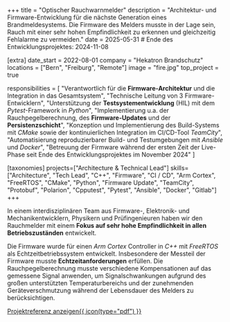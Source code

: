 +++
title = "Optischer Rauchwarnmelder"
description = "Architektur- und Firmware-Entwicklung für die nächste Generation eines Brandmeldesystems. Die Firmware des Melders musste in der Lage sein, Rauch mit einer sehr hohen Empfindlichkeit zu erkennen und gleichzeitig Fehlalarme zu vermeiden."
date = 2025-05-31 # Ende des Entwicklungsprojektes: 2024-11-08

[extra]
date_start = 2022-08-01
company = "Hekatron Brandschutz"
locations = ["Bern", "Freiburg", "Remote"]
image = "fire.jpg"
top_project = true

responsibilities = [
    "Verantwortlich für die **Firmware-Architektur** und die Integration in das Gesamtsystem",
    "Technische Leitung von 3 Firmware-Entwicklern",
    "Unterstützung der **Testsystementwicklung** (HIL) mit dem *Pytest*-Framework in *Python*",
    "Implementierung u.a. der Rauchpegelberechnung, des **Firmware-Updates** und der **Persistenzschicht**",
    "Konzeption und Implementierung des Build-Systems mit *CMake* sowie der kontinuierlichen Integration im CI/CD-Tool *TeamCity*",
    "Automatisierung reproduzierbarer Build- und Testumgebungen mit *Ansible* und *Docker*",
    "Betreuung der Firmware während der ersten Zeit der Live-Phase seit Ende des Entwicklungsprojektes im November 2024"
]

[taxonomies]
projects=["Architecture & Technical Lead"]
skills=["Architecture", "Tech Lead", "C++", "Firmware", "CI / CD", "Arm Cortex", "FreeRTOS", "CMake", "Python", "Firmware Update", "TeamCity", "Protobuf", "Polarion", "Cpputest", "Pytest", "Ansible", "Docker", "Gitlab"]
+++

In einem interdisziplinären Team aus Firmware-, Elektronik- und Mechanikentwicklern, Physikern und Prüfingenieuren haben wir den Rauchmelder mit einem **Fokus auf sehr hohe Empfindlichkeit in allen Betriebszuständen** entwickelt.

Die Firmware wurde für einen *Arm Cortex* Controller in *C++* mit *FreeRTOS* als Echtzeitbetriebssystem entwickelt. Insbesondere der Messteil der Firmware musste **Echtzeitanforderungen** erfüllen. Die Rauchpegelberechnung musste verschiedene Kompensationen auf das gemessene Signal anwenden, um Signalschwankungen aufgrund des großen unterstützten Temperaturbereichs und der zunehmenden Geräteverschmutzung während der Lebensdauer des Melders zu berücksichtigen.

<a href="/documents/projektreferenz-hekatron.pdf" target="_blank">Projektreferenz anzeigen{{ icon(type="pdf") }}</a>
